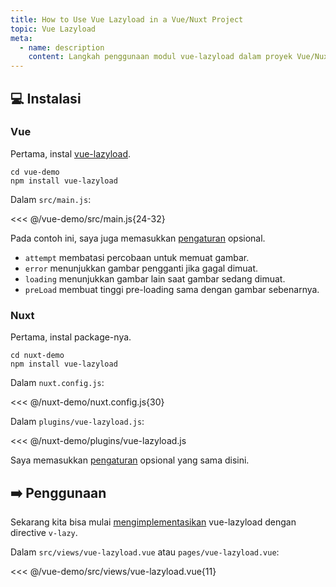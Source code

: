 ```yaml
---
title: How to Use Vue Lazyload in a Vue/Nuxt Project
topic: Vue Lazyload
meta:
  - name: description
    content: Langkah penggunaan modul vue-lazyload dalam proyek Vue/Nuxt.
---
```


## :computer: Instalasi

### Vue

Pertama, instal [vue-lazyload](https://www.npmjs.com/package/vue-lazyload).

```bash{2}
cd vue-demo
npm install vue-lazyload
```

Dalam `src/main.js`:

<<< @/vue-demo/src/main.js{24-32}

Pada contoh ini, saya juga memasukkan [pengaturan](https://github.com/hilongjw/vue-lazyload#constructor-options) opsional.

- `attempt` membatasi percobaan untuk memuat gambar.
- `error` menunjukkan gambar pengganti jika gagal dimuat.
- `loading` menunjukkan gambar lain saat gambar sedang dimuat.
- `preLoad` membuat tinggi pre-loading sama dengan gambar sebenarnya.

### Nuxt

Pertama, instal package-nya.

```bash{2}
cd nuxt-demo
npm install vue-lazyload
```

Dalam `nuxt.config.js`:

<<< @/nuxt-demo/nuxt.config.js{30}

Dalam `plugins/vue-lazyload.js`:

<<< @/nuxt-demo/plugins/vue-lazyload.js

Saya memasukkan [pengaturan](https://github.com/hilongjw/vue-lazyload#constructor-options) opsional yang sama disini.

## :arrow_right: Penggunaan

Sekarang kita bisa mulai [mengimplementasikan](https://github.com/hilongjw/vue-lazyload#implementation) vue-lazyload dengan directive `v-lazy`.

Dalam `src/views/vue-lazyload.vue` atau `pages/vue-lazyload.vue`:

<<< @/vue-demo/src/views/vue-lazyload.vue{11}
